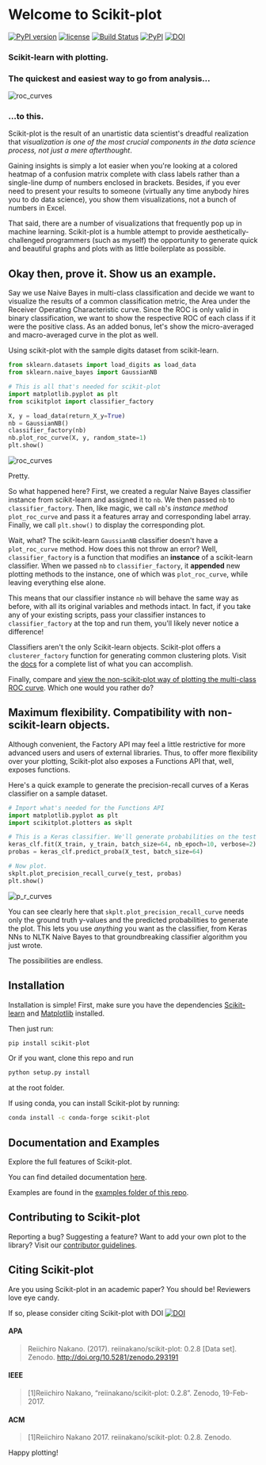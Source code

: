 # Welcome to Scikit-plot

[![PyPI version](https://badge.fury.io/py/scikit-plot.svg)](https://badge.fury.io/py/scikit-plot)
[![license](https://img.shields.io/github/license/mashape/apistatus.svg)]()
[![Build Status](https://travis-ci.org/reiinakano/scikit-plot.svg?branch=master)](https://travis-ci.org/reiinakano/scikit-plot)
[![PyPI](https://img.shields.io/pypi/pyversions/scikit-plot.svg)]()
[![DOI](https://zenodo.org/badge/DOI/10.5281/zenodo.293191.svg)](https://doi.org/10.5281/zenodo.293191)

### Scikit-learn with plotting.

### The quickest and easiest way to go from analysis...

![roc_curves](examples/readme_collage.jpg)

### ...to this.

Scikit-plot is the result of an unartistic data scientist's dreadful realization that *visualization is one of the most crucial components in the data science process, not just a mere afterthought*.

Gaining insights is simply a lot easier when you're looking at a colored heatmap of a confusion matrix complete with class labels rather than a single-line dump of numbers enclosed in brackets. Besides, if you ever need to present your results to someone (virtually any time anybody hires you to do data science), you show them visualizations, not a bunch of numbers in Excel.

That said, there are a number of visualizations that frequently pop up in machine learning. Scikit-plot is a humble attempt to provide aesthetically-challenged programmers (such as myself) the opportunity to generate quick and beautiful graphs and plots with as little boilerplate as possible.

## Okay then, prove it. Show us an example.

Say we use Naive Bayes in multi-class classification and decide we want to visualize the results of a common classification metric, the Area under the Receiver Operating Characteristic curve. Since the ROC is only valid in binary classification, we want to show the respective ROC of each class if it were the positive class. As an added bonus, let's show the micro-averaged and macro-averaged curve in the plot as well.

Using scikit-plot with the sample digits dataset from scikit-learn.

```python
from sklearn.datasets import load_digits as load_data
from sklearn.naive_bayes import GaussianNB

# This is all that's needed for scikit-plot
import matplotlib.pyplot as plt
from scikitplot import classifier_factory

X, y = load_data(return_X_y=True)
nb = GaussianNB()
classifier_factory(nb)
nb.plot_roc_curve(X, y, random_state=1)
plt.show()
```
![roc_curves](examples/roc_curves.png)

Pretty.

So what happened here? First, we created a regular Naive Bayes classifier instance from scikit-learn and assigned it to `nb`. We then passed `nb` to `classifier_factory`. Then, like magic, we call `nb`'s *instance method* `plot_roc_curve` and pass it a features array and corresponding label array. Finally, we call `plt.show()` to display the corresponding plot.

Wait, what? The scikit-learn `GaussianNB` classifier doesn't have a `plot_roc_curve` method. How does this not throw an error? Well, `classifier_factory` is a function that modifies an __instance__ of a scikit-learn classifier. When we passed `nb` to `classifier_factory`, it __appended__ new plotting methods to the instance, one of which was `plot_roc_curve`, while leaving everything else alone.

This means that our classifier instance `nb` will behave the same way as before, with all its original variables and methods intact. In fact, if you take any of your existing scripts, pass your classifier instances to `classifier_factory` at the top and run them, you'll likely never notice a difference!

Classifiers aren't the only Scikit-learn objects. Scikit-plot offers a `clusterer_factory` function for generating common clustering plots. Visit the [docs](http://scikit-plot.readthedocs.io/en/latest/) for a complete list of what you can accomplish.

Finally, compare and [view the non-scikit-plot way of plotting the multi-class ROC curve](http://scikit-learn.org/stable/auto_examples/model_selection/plot_roc.html). Which one would you rather do?

## Maximum flexibility. Compatibility with non-scikit-learn objects.

Although convenient, the Factory API may feel a little restrictive for more advanced users and users of external libraries. Thus, to offer more flexibility over your plotting, Scikit-plot also exposes a Functions API that, well, exposes functions.

Here's a quick example to generate the precision-recall curves of a Keras classifier on a sample dataset.

```python
# Import what's needed for the Functions API
import matplotlib.pyplot as plt
import scikitplot.plotters as skplt

# This is a Keras classifier. We'll generate probabilities on the test set.
keras_clf.fit(X_train, y_train, batch_size=64, nb_epoch=10, verbose=2)
probas = keras_clf.predict_proba(X_test, batch_size=64)

# Now plot.
skplt.plot_precision_recall_curve(y_test, probas)
plt.show()
```
![p_r_curves](examples/p_r_curves.png)

You can see clearly here that `skplt.plot_precision_recall_curve` needs only the ground truth y-values and the predicted probabilities to generate the plot. This lets you use *anything* you want as the classifier, from Keras NNs to NLTK Naive Bayes to that groundbreaking classifier algorithm you just wrote.

The possibilities are endless.

## Installation

Installation is simple! First, make sure you have the dependencies [Scikit-learn](http://scikit-learn.org) and [Matplotlib](http://matplotlib.org/) installed.

Then just run:
```bash
pip install scikit-plot
```

Or if you want, clone this repo and run
```bash
python setup.py install
```
at the root folder.

If using conda, you can install Scikit-plot by running:
```bash
conda install -c conda-forge scikit-plot
```

## Documentation and Examples

Explore the full features of Scikit-plot.

You can find detailed documentation [here](http://scikit-plot.readthedocs.io).

Examples are found in the [examples folder of this repo](examples/).

## Contributing to Scikit-plot

Reporting a bug? Suggesting a feature? Want to add your own plot to the library? Visit our [contributor guidelines](CONTRIBUTING.md).

## Citing Scikit-plot

Are you using Scikit-plot in an academic paper? You should be! Reviewers love eye candy.

If so, please consider citing Scikit-plot with DOI [![DOI](https://zenodo.org/badge/DOI/10.5281/zenodo.293191.svg)](https://doi.org/10.5281/zenodo.293191)

#### APA

> Reiichiro Nakano. (2017). reiinakano/scikit-plot: 0.2.8 [Data set]. Zenodo. http://doi.org/10.5281/zenodo.293191

#### IEEE

> [1]Reiichiro Nakano, “reiinakano/scikit-plot: 0.2.8”. Zenodo, 19-Feb-2017.

#### ACM

> [1]Reiichiro Nakano 2017. reiinakano/scikit-plot: 0.2.8. Zenodo.

Happy plotting!
